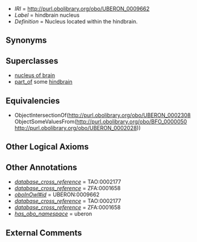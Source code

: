  * *IRI* = http://purl.obolibrary.org/obo/UBERON_0009662
 * *Label* = hindbrain nucleus
 * *Definition* = Nucleus located within the hindbrain.

## Synonyms


## Superclasses

 * [nucleus of brain](../../UBERON/08/UBERON_0002308.md)
 * [part_of](../../BFO/50/BFO_0000050.md) some [hindbrain](../../UBERON/28/UBERON_0002028.md)

## Equivalencies

 * ObjectIntersectionOf(<http://purl.obolibrary.org/obo/UBERON_0002308> ObjectSomeValuesFrom(<http://purl.obolibrary.org/obo/BFO_0000050> <http://purl.obolibrary.org/obo/UBERON_0002028>))

## Other Logical Axioms


## Other Annotations

 * *[database_cross_reference](../../ef/oboInOwl#hasDbXref.md)* = TAO:0002177
 * *[database_cross_reference](../../ef/oboInOwl#hasDbXref.md)* = ZFA:0001658
 * *[oboInOwl#id](../../id/oboInOwl#id.md)* = UBERON:0009662
 * *[database_cross_reference](../../ef/oboInOwl#hasDbXref.md)* = TAO:0002177
 * *[database_cross_reference](../../ef/oboInOwl#hasDbXref.md)* = ZFA:0001658
 * *[has_obo_namespace](../../ce/oboInOwl#hasOBONamespace.md)* = uberon

## External Comments

